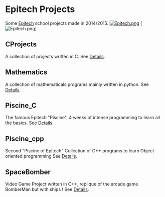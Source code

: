 # Epitech Projects
Some [Epitech](http://www.epitech.eu) school projects made in 2014/2015.
[![Epitech.png](https://s28.postimg.org/jzsjsjkod/smile.png)](https://postimg.org/image/907cgxu95/)
[![Epitech.png](https://upload.wikimedia.org/wikipedia/commons/thumb/2/2d/Epitech.png/1598px-Epitech.png)]

## CProjects
A collection of projects written in C.
See [Details](./CProjects/).

## Mathematics
A collection of mathematicals programs mainly written in python.
See [Details](./MathPythons/).

## Piscine_C
The famous Epitech "Piscine", 4 weeks of intense programming to learn all the basics.
See [Details](./Piscine_C).

## Piscine_cpp
Second "Piscine of Epitech"
Collection of C++ programs to learn Object-oriented programming
See [Details](./Piscine_cpp).

## SpaceBomber
Video Game Project written in C++, replique of the arcade game BomberMan but with ships !
See [Details](./SpaceBomber).
